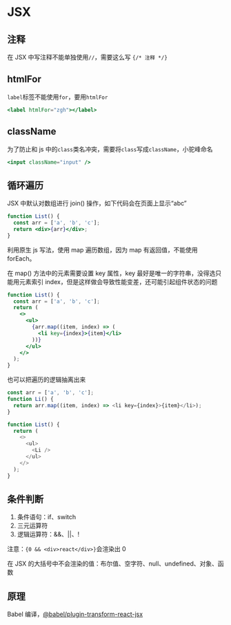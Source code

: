 # JSX

## 注释

在 JSX 中写注释不能单独使用`//`，需要这么写 `{/* 注释 */}`

## htmlFor

`label`标签不能使用`for`，要用`htmlFor`

```jsx
<label htmlFor="zgh"></label>
```

## className

为了防止和 js 中的`class`类名冲突，需要将`class`写成`className`，小驼峰命名

```jsx
<input className="input" />
```

## 循环遍历

JSX 中默认对数组进行 join() 操作，如下代码会在页面上显示“abc”

```jsx
function List() {
  const arr = ['a', 'b', 'c'];
  return <div>{arr}</div>;
}
```

利用原生 js 写法，使用 map 遍历数组，因为 map 有返回值，不能使用 forEach。

在 map() 方法中的元素需要设置 key 属性，key 最好是唯一的字符串，没得选只能用元素索引 index，但是这样做会导致性能变差，还可能引起组件状态的问题

```jsx
function List() {
  const arr = ['a', 'b', 'c'];
  return (
    <>
      <ul>
        {arr.map((item, index) => (
          <li key={index}>{item}</li>
        ))}
      </ul>
    </>
  );
}
```

也可以把遍历的逻辑抽离出来

```js
const arr = ['a', 'b', 'c'];
function Li() {
  return arr.map((item, index) => <li key={index}>{item}</li>);
}

function List() {
  return (
    <>
      <ul>
        <Li />
      </ul>
    </>
  );
}
```

## 条件判断

1. 条件语句：if、switch
2. 三元运算符
3. 逻辑运算符：&&、||、!

注意：`{0 && <div>react</div>}`会渲染出 0

在 JSX 的大括号中不会渲染的值：布尔值、空字符、null、undefined、对象、函数

## 原理

Babel 编译，[@babel/plugin-transform-react-jsx](https://babeljs.io/docs/babel-plugin-transform-react-jsx)
